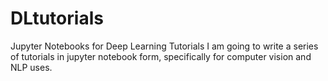 # DLtutorials
Jupyter Notebooks for Deep Learning Tutorials
I am going to write a series of tutorials in jupyter notebook form, specifically for computer vision and NLP uses.
